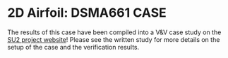 # 2D Airfoil: DSMA661 CASE

The results of this case have been compiled into a V&V case study on the [SU2 project website](https://su2code.github.io/vandv/dsma661/)! Please see the written study for more details on the setup of the case and the verification results. 
